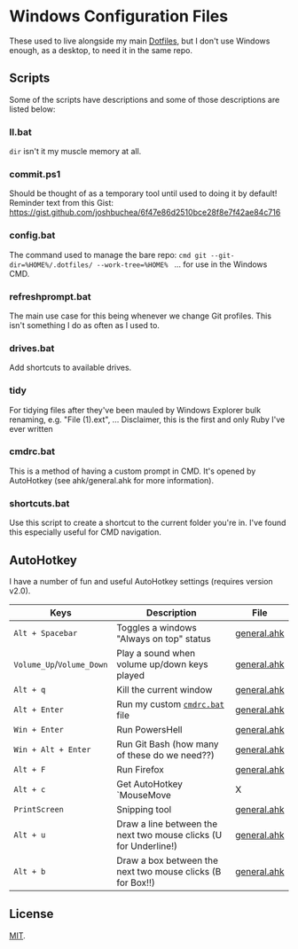 # Windows Configuration Files

These used to live alongside my main
[Dotfiles](https://github.com/julianorchard/dotfiles), but I don't use Windows
enough, as a desktop, to need it in the same repo.

## Scripts

Some of the scripts have descriptions and some of those descriptions are listed
below:

<!--begin scripts-->

### ll.bat

`dir` isn't it my muscle memory at all.

### commit.ps1

Should be thought of as a temporary tool until used to doing it by default!  Reminder text from this Gist: https://gist.github.com/joshbuchea/6f47e86d2510bce28f8e7f42ae84c716

### config.bat

The command used to manage the bare repo:  ```cmd git --git-dir=%HOME%/.dotfiles/ --work-tree=%HOME% ```  ... for use in the Windows CMD.

### refreshprompt.bat

The main use case for this being whenever we change Git profiles. This isn't something I do as often as I used to.

### drives.bat

Add shortcuts to available drives.

### tidy

For tidying files after they've been mauled by Windows Explorer bulk renaming, e.g. "File (1).ext", ...  Disclaimer, this is the first and only Ruby I've ever written

### cmdrc.bat

This is a method of having a custom prompt in CMD. It's opened by AutoHotkey (see ahk/general.ahk for more information).

### shortcuts.bat

Use this script to create a shortcut to the current folder you're in. I've found this especially useful for CMD navigation.

<!--end scripts-->

## AutoHotkey

I have a number of fun and useful AutoHotkey settings (requires version v2.0).

<!--begin ahk_mapping-->
| Keys | Description | File  |
| --- | --- | ---  |
| `Alt + Spacebar` | Toggles a windows "Always on top" status | [general.ahk](autohotkey/general.ahk)  |
| `Volume_Up`/`Volume_Down` | Play a sound when volume up/down keys played | [general.ahk](autohotkey/general.ahk)  |
| `Alt + q` | Kill the current window | [general.ahk](autohotkey/general.ahk)  |
| `Alt + Enter` | Run my custom [`cmdrc.bat`](scripts/cmdrc.bat) file | [general.ahk](autohotkey/general.ahk)  |
| `Win + Enter` | Run PowersHell | [general.ahk](autohotkey/general.ahk)  |
| `Win + Alt + Enter` | Run Git Bash (how many of these do we need??) | [general.ahk](autohotkey/general.ahk)  |
| `Alt + F` | Run Firefox | [general.ahk](autohotkey/general.ahk)  |
| `Alt + c` | Get AutoHotkey `MouseMove | X | Y` positions to the clipboard (very useful for creating quick and dirty AHK scripts) | [general.ahk](autohotkey/general.ahk)  |
| `PrintScreen` | Snipping tool | [general.ahk](autohotkey/general.ahk)  |
| `Alt + u` | Draw a line between the next two mouse clicks (U for Underline!) | [general.ahk](autohotkey/general.ahk)  |
| `Alt + b` | Draw a box between the next two mouse clicks (B for Box!!) | [general.ahk](autohotkey/general.ahk)  |

<!--end ahk_mapping-->

## License

[MIT](/LICENSE).
